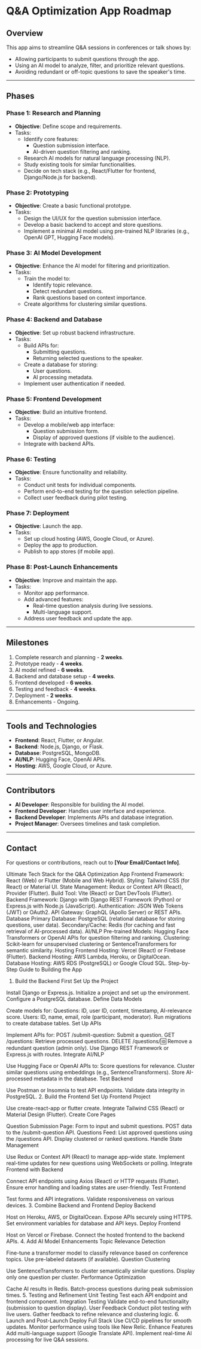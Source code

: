 # Q&A Optimization App Roadmap

## **Overview**
This app aims to streamline Q&A sessions in conferences or talk shows by:
- Allowing participants to submit questions through the app.
- Using an AI model to analyze, filter, and prioritize relevant questions.
- Avoiding redundant or off-topic questions to save the speaker's time.

---

## **Phases**

### **Phase 1: Research and Planning**
- **Objective**: Define scope and requirements.
- Tasks:
  - Identify core features:
    - Question submission interface.
    - AI-driven question filtering and ranking.
  - Research AI models for natural language processing (NLP).
  - Study existing tools for similar functionalities.
  - Decide on tech stack (e.g., React/Flutter for frontend, Django/Node.js for backend).

### **Phase 2: Prototyping**
- **Objective**: Create a basic functional prototype.
- Tasks:
  - Design the UI/UX for the question submission interface.
  - Develop a basic backend to accept and store questions.
  - Implement a minimal AI model using pre-trained NLP libraries (e.g., OpenAI GPT, Hugging Face models).

### **Phase 3: AI Model Development**
- **Objective**: Enhance the AI model for filtering and prioritization.
- Tasks:
  - Train the model to:
    - Identify topic relevance.
    - Detect redundant questions.
    - Rank questions based on context importance.
  - Create algorithms for clustering similar questions.

### **Phase 4: Backend and Database**
- **Objective**: Set up robust backend infrastructure.
- Tasks:
  - Build APIs for:
    - Submitting questions.
    - Returning selected questions to the speaker.
  - Create a database for storing:
    - User questions.
    - AI processing metadata.
  - Implement user authentication if needed.

### **Phase 5: Frontend Development**
- **Objective**: Build an intuitive frontend.
- Tasks:
  - Develop a mobile/web app interface:
    - Question submission form.
    - Display of approved questions (if visible to the audience).
  - Integrate with backend APIs.

### **Phase 6: Testing**
- **Objective**: Ensure functionality and reliability.
- Tasks:
  - Conduct unit tests for individual components.
  - Perform end-to-end testing for the question selection pipeline.
  - Collect user feedback during pilot testing.

### **Phase 7: Deployment**
- **Objective**: Launch the app.
- Tasks:
  - Set up cloud hosting (AWS, Google Cloud, or Azure).
  - Deploy the app to production.
  - Publish to app stores (if mobile app).

### **Phase 8: Post-Launch Enhancements**
- **Objective**: Improve and maintain the app.
- Tasks:
  - Monitor app performance.
  - Add advanced features:
    - Real-time question analysis during live sessions.
    - Multi-language support.
  - Address user feedback and update the app.

---

## **Milestones**
1. Complete research and planning - **2 weeks**.
2. Prototype ready - **4 weeks**.
3. AI model refined - **6 weeks**.
4. Backend and database setup - **4 weeks**.
5. Frontend developed - **6 weeks**.
6. Testing and feedback - **4 weeks**.
7. Deployment - **2 weeks**.
8. Enhancements - Ongoing.

---

## **Tools and Technologies**
- **Frontend**: React, Flutter, or Angular.
- **Backend**: Node.js, Django, or Flask.
- **Database**: PostgreSQL, MongoDB.
- **AI/NLP**: Hugging Face, OpenAI APIs.
- **Hosting**: AWS, Google Cloud, or Azure.

---

## **Contributors**
- **AI Developer**: Responsible for building the AI model.
- **Frontend Developer**: Handles user interface and experience.
- **Backend Developer**: Implements APIs and database integration.
- **Project Manager**: Oversees timelines and task completion.

---

## **Contact**
For questions or contributions, reach out to **[Your Email/Contact Info]**.

Ultimate Tech Stack for the Q&A Optimization App
Frontend
Framework: React (Web) or Flutter (Mobile and Web Hybrid).
Styling: Tailwind CSS (for React) or Material UI.
State Management: Redux or Context API (React), Provider (Flutter).
Build Tool: Vite (React) or Dart DevTools (Flutter).
Backend
Framework: Django with Django REST Framework (Python) or Express.js with Node.js (JavaScript).
Authentication: JSON Web Tokens (JWT) or OAuth2.
API Gateway: GraphQL (Apollo Server) or REST APIs.
Database
Primary Database: PostgreSQL (relational database for storing questions, user data).
Secondary/Cache: Redis (for caching and fast retrieval of AI-processed data).
AI/NLP
Pre-trained Models: Hugging Face Transformers or OpenAI APIs for question filtering and ranking.
Clustering: Scikit-learn for unsupervised clustering or SentenceTransformers for semantic similarity.
Hosting
Frontend Hosting: Vercel (React) or Firebase (Flutter).
Backend Hosting: AWS Lambda, Heroku, or DigitalOcean.
Database Hosting: AWS RDS (PostgreSQL) or Google Cloud SQL.
Step-by-Step Guide to Building the App
1. Build the Backend First
Set Up the Project

Install Django or Express.js.
Initialize a project and set up the environment.
Configure a PostgreSQL database.
Define Data Models

Create models for:
Questions: ID, user ID, content, timestamp, AI-relevance score.
Users: ID, name, email, role (participant, moderator).
Run migrations to create database tables.
Set Up APIs

Implement APIs for:
POST /submit-question: Submit a question.
GET /questions: Retrieve processed questions.
DELETE /questions/:id: Remove a redundant question (admin only).
Use Django REST Framework or Express.js with routes.
Integrate AI/NLP

Use Hugging Face or OpenAI APIs to:
Score questions for relevance.
Cluster similar questions using embeddings (e.g., SentenceTransformers).
Store AI-processed metadata in the database.
Test Backend

Use Postman or Insomnia to test API endpoints.
Validate data integrity in PostgreSQL.
2. Build the Frontend
Set Up Frontend Project

Use create-react-app or flutter create.
Integrate Tailwind CSS (React) or Material Design (Flutter).
Create Core Pages

Question Submission Page:
Form to input and submit questions.
POST data to the /submit-question API.
Questions Feed:
List approved questions using the /questions API.
Display clustered or ranked questions.
Handle State Management

Use Redux or Context API (React) to manage app-wide state.
Implement real-time updates for new questions using WebSockets or polling.
Integrate Frontend with Backend

Connect API endpoints using Axios (React) or HTTP requests (Flutter).
Ensure error handling and loading states are user-friendly.
Test Frontend

Test forms and API integrations.
Validate responsiveness on various devices.
3. Combine Backend and Frontend
Deploy Backend

Host on Heroku, AWS, or DigitalOcean.
Expose APIs securely using HTTPS.
Set environment variables for database and API keys.
Deploy Frontend

Host on Vercel or Firebase.
Connect the hosted frontend to the backend APIs.
4. Add AI Model Enhancements
Topic Relevance Detection

Fine-tune a transformer model to classify relevance based on conference topics.
Use pre-labeled datasets (if available).
Question Clustering

Use SentenceTransformers to cluster semantically similar questions.
Display only one question per cluster.
Performance Optimization

Cache AI results in Redis.
Batch-process questions during peak submission times.
5. Testing and Refinement
Unit Testing
Test each API endpoint and frontend component.
Integration Testing
Validate end-to-end functionality (submission to question display).
User Feedback
Conduct pilot testing with live users.
Gather feedback to refine relevance and clustering logic.
6. Launch and Post-Launch
Deploy Full Stack
Use CI/CD pipelines for smooth updates.
Monitor performance using tools like New Relic.
Enhance Features
Add multi-language support (Google Translate API).
Implement real-time AI processing for live Q&A sessions.